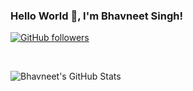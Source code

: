 ### Hello World 👋, I'm Bhavneet Singh!

[![GitHub followers](https://img.shields.io/github/followers/singhbhavneet.svg?style=social&label=Follow)](https://github.com/singhbhavneet?tab=followers)

</br>

![Bhavneet's GitHub Stats](https://github-readme-stats.vercel.app/api?username=singhbhavneet&hide=[%22issues%22]&show_icons=true&title_color=fff&icon_color=79ff97&text_color=9f9f9f&bg_color=000b4f)
